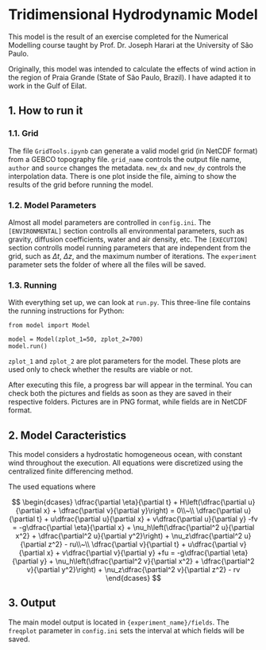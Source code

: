 # Tridimensional Hydrodynamic Model

This model is the result of an exercise completed for the Numerical Modelling course taught by Prof. Dr. Joseph Harari at the University of São Paulo.

Originally, this model was intended to calculate the effects of wind action in the region of Praia Grande (State of São Paulo, Brazil). I have adapted it to work in the Gulf of Eilat.

## 1. How to run it

### 1.1. Grid
The file `GridTools.ipynb` can generate a valid model grid (in NetCDF format) from a GEBCO topography file. `grid_name` controls the output file name, `author` and `source` changes the metadata. `new_dx` and `new_dy` controls the interpolation data. There is one plot inside the file, aiming to show the results of the grid before running the model.

### 1.2. Model Parameters
Almost all model parameters are controlled in `config.ini`. The `[ENVIRONMENTAL]` section controlls all environmental parameters, such as gravity, diffusion coefficients, water and air density, etc. The `[EXECUTION]` section controlls model running parameters that are independent from the grid, such as $\Delta t$, $\Delta z$, and the maximum number of iterations. The `experiment` parameter sets the folder of where all the files will be saved.

### 1.3. Running
With everything set up, we can look at `run.py`. This three-line file contains the running instructions for Python:
```
from model import Model

model = Model(zplot_1=50, zplot_2=700)
model.run()
```

`zplot_1` and `zplot_2` are plot parameters for the model. These plots are used only to check whether the results are viable or not. 

After executing this file, a progress bar will appear in the terminal. You can check both the pictures and fields as soon as they are saved in their respective folders. Pictures are in PNG format, while fields are in NetCDF format.

## 2. Model Caracteristics

This model considers a hydrostatic homogeneous ocean, with constant wind throughout the execution. All equations were discretized using the centralized finite differencing method.

The used equations where

$$
\begin{dcases}
\dfrac{\partial \eta}{\partial t} + H\left(\dfrac{\partial u}{\partial x} + \dfrac{\partial v}{\partial y}\right) = 0\\~\\
\dfrac{\partial u}{\partial t} + u\dfrac{\partial u}{\partial x} + v\dfrac{\partial u}{\partial y} -fv = -g\dfrac{\partial \eta}{\partial x} + \nu_h\left(\dfrac{\partial^2 u}{\partial x^2} + \dfrac{\partial^2 u}{\partial y^2}\right) + \nu_z\dfrac{\partial^2 u}{\partial z^2} - ru\\~\\
\dfrac{\partial v}{\partial t} + u\dfrac{\partial v}{\partial x} + v\dfrac{\partial v}{\partial y} +fu = -g\dfrac{\partial \eta}{\partial y} + \nu_h\left(\dfrac{\partial^2 v}{\partial x^2} + \dfrac{\partial^2 v}{\partial y^2}\right) + \nu_z\dfrac{\partial^2 v}{\partial z^2} - rv
\end{dcases}
$$

## 3. Output
The main model output is located in `{experiment_name}/fields`. The `freqplot` parameter in `config.ini` sets the interval at which fields will be saved.

